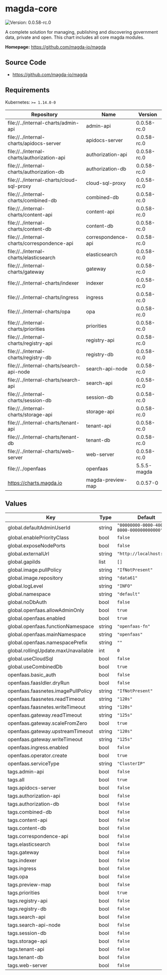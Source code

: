 # magda-core

![Version: 0.0.58-rc.0](https://img.shields.io/badge/Version-0.0.58-rc.0-informational?style=flat-square)

A complete solution for managing, publishing and discovering government data, private and open. This chart includes all core magda modules.

**Homepage:** <https://github.com/magda-io/magda>

## Source Code

* <https://github.com/magda-io/magda>

## Requirements

Kubernetes: `>= 1.14.0-0`

| Repository | Name | Version |
|------------|------|---------|
| file://../internal-charts/admin-api | admin-api | 0.0.58-rc.0 |
| file://../internal-charts/apidocs-server | apidocs-server | 0.0.58-rc.0 |
| file://../internal-charts/authorization-api | authorization-api | 0.0.58-rc.0 |
| file://../internal-charts/authorization-db | authorization-db | 0.0.58-rc.0 |
| file://../internal-charts/cloud-sql-proxy | cloud-sql-proxy | 0.0.58-rc.0 |
| file://../internal-charts/combined-db | combined-db | 0.0.58-rc.0 |
| file://../internal-charts/content-api | content-api | 0.0.58-rc.0 |
| file://../internal-charts/content-db | content-db | 0.0.58-rc.0 |
| file://../internal-charts/correspondence-api | correspondence-api | 0.0.58-rc.0 |
| file://../internal-charts/elasticsearch | elasticsearch | 0.0.58-rc.0 |
| file://../internal-charts/gateway | gateway | 0.0.58-rc.0 |
| file://../internal-charts/indexer | indexer | 0.0.58-rc.0 |
| file://../internal-charts/ingress | ingress | 0.0.58-rc.0 |
| file://../internal-charts/opa | opa | 0.0.58-rc.0 |
| file://../internal-charts/priorities | priorities | 0.0.58-rc.0 |
| file://../internal-charts/registry-api | registry-api | 0.0.58-rc.0 |
| file://../internal-charts/registry-db | registry-db | 0.0.58-rc.0 |
| file://../internal-charts/search-api-node | search-api-node | 0.0.58-rc.0 |
| file://../internal-charts/search-api | search-api | 0.0.58-rc.0 |
| file://../internal-charts/session-db | session-db | 0.0.58-rc.0 |
| file://../internal-charts/storage-api | storage-api | 0.0.58-rc.0 |
| file://../internal-charts/tenant-api | tenant-api | 0.0.58-rc.0 |
| file://../internal-charts/tenant-db | tenant-db | 0.0.58-rc.0 |
| file://../internal-charts/web-server | web-server | 0.0.58-rc.0 |
| file://../openfaas | openfaas | 5.5.5-magda |
| https://charts.magda.io | magda-preview-map | 0.0.57-0 |

## Values

| Key | Type | Default | Description |
|-----|------|---------|-------------|
| global.defaultAdminUserId | string | `"00000000-0000-4000-8000-000000000000"` |  |
| global.enablePriorityClass | bool | `false` |  |
| global.exposeNodePorts | bool | `false` |  |
| global.externalUrl | string | `"http://localhost:6100"` |  |
| global.gapiIds | list | `[]` |  |
| global.image.pullPolicy | string | `"IfNotPresent"` |  |
| global.image.repository | string | `"data61"` |  |
| global.logLevel | string | `"INFO"` |  |
| global.namespace | string | `"default"` |  |
| global.noDbAuth | bool | `false` |  |
| global.openfaas.allowAdminOnly | bool | `true` |  |
| global.openfaas.enabled | bool | `true` |  |
| global.openfaas.functionNamespace | string | `"openfaas-fn"` |  |
| global.openfaas.mainNamespace | string | `"openfaas"` |  |
| global.openfaas.namespacePrefix | string | `""` |  |
| global.rollingUpdate.maxUnavailable | int | `0` |  |
| global.useCloudSql | bool | `false` |  |
| global.useCombinedDb | bool | `true` |  |
| openfaas.basic_auth | bool | `false` |  |
| openfaas.faasIdler.dryRun | bool | `false` |  |
| openfaas.faasnetes.imagePullPolicy | string | `"IfNotPresent"` |  |
| openfaas.faasnetes.readTimeout | string | `"120s"` |  |
| openfaas.faasnetes.writeTimeout | string | `"120s"` |  |
| openfaas.gateway.readTimeout | string | `"125s"` |  |
| openfaas.gateway.scaleFromZero | bool | `true` |  |
| openfaas.gateway.upstreamTimeout | string | `"120s"` |  |
| openfaas.gateway.writeTimeout | string | `"125s"` |  |
| openfaas.ingress.enabled | bool | `false` |  |
| openfaas.operator.create | bool | `true` |  |
| openfaas.serviceType | string | `"ClusterIP"` |  |
| tags.admin-api | bool | `false` |  |
| tags.all | bool | `true` |  |
| tags.apidocs-server | bool | `false` |  |
| tags.authorization-api | bool | `false` |  |
| tags.authorization-db | bool | `false` |  |
| tags.combined-db | bool | `false` |  |
| tags.content-api | bool | `false` |  |
| tags.content-db | bool | `false` |  |
| tags.correspondence-api | bool | `false` |  |
| tags.elasticsearch | bool | `false` |  |
| tags.gateway | bool | `false` |  |
| tags.indexer | bool | `false` |  |
| tags.ingress | bool | `false` |  |
| tags.opa | bool | `false` |  |
| tags.preview-map | bool | `false` |  |
| tags.priorities | bool | `true` |  |
| tags.registry-api | bool | `false` |  |
| tags.registry-db | bool | `false` |  |
| tags.search-api | bool | `false` |  |
| tags.search-api-node | bool | `false` |  |
| tags.session-db | bool | `false` |  |
| tags.storage-api | bool | `false` |  |
| tags.tenant-api | bool | `false` |  |
| tags.tenant-db | bool | `false` |  |
| tags.web-server | bool | `false` |  |
